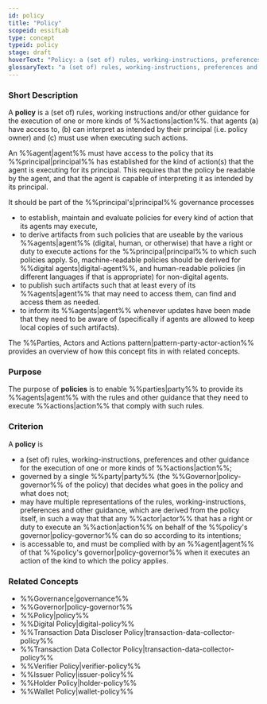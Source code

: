```yaml
---
id: policy
title: "Policy"
scopeid: essifLab
type: concept
typeid: policy
stage: draft
hoverText: "Policy: a (set of) rules, working-instructions, preferences and other guidance for the execution of one or more kinds of Actions, that Agents (a) have access to, (b) can interpret as intended by their Principal (i.e. policy Owner) and (c) must use when executing such Actions."
glossaryText: "a (set of) rules, working-instructions, preferences and other guidance for the execution of one or more kinds of %%actions^action%%, that %%agents^agent%% (a) have access to, (b) can interpret as intended by their %%principal^principal%% (i.e. policy %%owner^owner%%) and (c) must use when executing such %%actions^action%%."
---
```


### Short Description
A **policy** is a (set of) rules, working instructions and/or other guidance for the execution of one or more kinds of %%actions|action%%.  that agents (a) have access to, (b) can interpret as intended by their principal (i.e. policy owner) and (c) must use when executing such actions.

An %%agent|agent%% must have access to the policy that its %%principal|principal%% has established for the kind of action(s) that the agent is executing for its principal. This requires that the policy be readable by the agent, and that the agent is capable of interpreting it as intended by its principal.

It should be part of the %%principal's|principal%% governance processes 

- to establish, maintain and evaluate policies for every kind of action that its agents may execute, 
- to derive artifacts from such policies that are useable by the various %%agents|agent%% (digital, human, or otherwise) that have a right or duty to execute actions for the %%principal|principal%% to which such policies apply. So, machine-readable policies should be derived for %%digital agents|digital-agent%%, and human-readable policies (in different languages if that is appropriate) for non-digital agents. 
- to publish such artifacts such that at least every of its %%agents|agent%% that may need to access them, can find and access them as needed.
- to inform its %%agents|agent%% whenever updates have been made that they need to be aware of (specifically if agents are allowed to keep local copies of such artifacts).

The %%Parties, Actors and Actions pattern|pattern-party-actor-action%% provides an overview of how this concept fits in with related concepts.

### Purpose
The purpose of **policies** is to enable %%parties|party%% to provide its %%agents|agent%% with the rules and other guidance that they need to execute %%actions|action%% that comply with such rules. 

### Criterion
A **policy** is 
- a (set of) rules, working-instructions, preferences and other guidance for the execution of one or more kinds of %%actions|action%%;
- governed by a single %%party|party%% (the %%Governor|policy-governor%% of the policy) that decides what goes in the policy and what does not;
- may have multiple representations of the rules, working-instructions, preferences and other guidance, which are derived from the policy itself, in such a way that that any %%actor|actor%% that has a right or duty to execute an %%action|action%% on behalf of the  %%policy's governor|policy-governor%% can do so according to its intentions; 
- is accessable to, and must be complied with by an %%agent|agent%% of that %%policy's governor|policy-governor%% when it executes an action of the kind to which the policy applies.

### Related Concepts
- %%Governance|governance%%
- %%Governor|policy-governor%%
- %%Policy|policy%%
- %%Digital Policy|digital-policy%%
- %%Transaction Data Discloser Policy|transaction-data-collector-policy%%
- %%Transaction Data Collector Policy|transaction-data-collector-policy%%
- %%Verifier Policy|verifier-policy%%
- %%Issuer Policy|issuer-policy%%
- %%Holder Policy|holder-policy%%
- %%Wallet Policy|wallet-policy%%